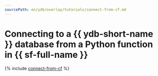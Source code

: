 ```yaml
---
sourcePath: en/ydb/overlay/tutorials/connect-from-cf.md
---
```

# Connecting to a {{ ydb-short-name }} database from a Python function in {{ sf-full-name }}

{% include [connect-from-cf](../../_tutorials/connect-from-cf.md) %}

